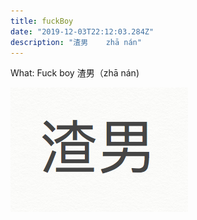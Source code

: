 ```yaml
---
title: fuckBoy
date: "2019-12-03T22:12:03.284Z"
description: "渣男    zhā nán"
---
```


What: Fuck boy
渣男（zhā nán)



![Chinese Salty Egg](./1.png)
